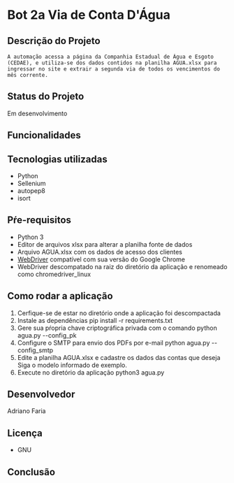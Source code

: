 # Bot 2a Via de Conta D'Água
    
## Descrição do Projeto
    A automação acessa a página da Companhia Estadual de Água e Esgoto (CEDAE), e utiliza-se dos dados contidos na planilha AGUA.xlsx para ingressar no site e extrair a segunda via de todos os vencimentos do mês corrente.

## Status do Projeto
  Em desenvolvimento

## Funcionalidades
    
## Tecnologias utilizadas
   - Python
   - Sellenium
   - autopep8
   - isort

## Pŕe-requisitos
   - Python 3
   - Editor de arquivos xlsx para alterar a planilha fonte de dados
   - Arquivo AGUA.xlsx com os dados de acesso dos clientes
   - [WebDriver](https://chromedriver.chromium.org/downloads) compatível com sua versão do Google Chrome
   - WebDriver descompatado na raiz do diretório da aplicação e renomeado como chromedriver_linux

## Como rodar a aplicação
1. Cerfique-se de estar no diretório onde a aplicação foi descompactada
2. Instale as dependências
   pip install -r requirements.txt
3. Gere sua pŕopria chave criptográfica privada com o comando
   python agua.py --config_pk
4. Configure o SMTP para envio dos PDFs por e-mail
   python agua.py --config_smtp
5. Edite a planilha AGUA.xlsx e cadastre os dados das contas que deseja
   Siga o modelo informado de exemplo.
6. Execute no diretório da aplicação
   python3 agua.py
    
## Desenvolvedor
   Adriano Faria

## Licença
   - GNU

## Conclusão
